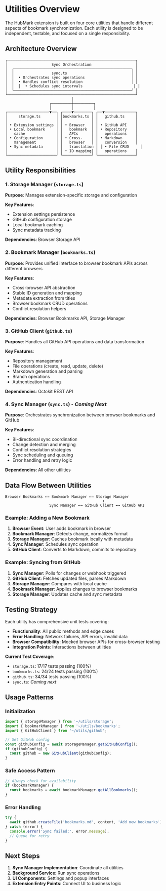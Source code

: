 # Utilities Overview

The HubMark extension is built on four core utilities that handle different aspects of bookmark synchronization. Each utility is designed to be independent, testable, and focused on a single responsibility.

## Architecture Overview

```
┌──────────────────────────────────────────────────────────┐
│                    Sync Orchestration                    │
│  ┌─────────────────────────────────────────────────────┐ │
│  │                 sync.ts                             │ │
│  │  • Orchestrates sync operations                     │ │
│  │  • Handles conflict resolution                      │ │
│  │  │  • Schedules sync intervals                       │ │
│  └─────────────────────────────────────────────────────┘ │
└──────────────────────────────────────────────────────────┘
                              │
                    ┌─────────┼─────────┐
                    │         │         │
┌───────────────────▼──┐ ┌────▼────────┐ ┌──▼──────────────┐
│     storage.ts       │ │bookmarks.ts │ │   github.ts     │
│                      │ │             │ │                 │
│ • Extension settings │ │ • Browser   │ │ • GitHub API    │
│ • Local bookmark     │ │   bookmark  │ │ • Repository    │
│   cache              │ │   APIs      │ │   operations    │
│ • Configuration      │ │ • Cross-    │ │ • Markdown      │
│   management         │ │   browser   │ │   conversion    │
│ • Sync metadata      │ │   translation │ │ • File CRUD     │
│                      │ │ • ID mapping│ │   operations    │
└──────────────────────┘ └─────────────┘ └─────────────────┘
```

## Utility Responsibilities

### 1. Storage Manager (`storage.ts`)

**Purpose**: Manages extension-specific storage and configuration

**Key Features**:
- Extension settings persistence
- GitHub configuration storage
- Local bookmark caching
- Sync metadata tracking

**Dependencies**: Browser Storage API

### 2. Bookmark Manager (`bookmarks.ts`)

**Purpose**: Provides unified interface to browser bookmark APIs across different browsers

**Key Features**:
- Cross-browser API abstraction
- Stable ID generation and mapping
- Metadata extraction from titles
- Browser bookmark CRUD operations
- Conflict resolution helpers

**Dependencies**: Browser Bookmarks API, Storage Manager

### 3. GitHub Client (`github.ts`)

**Purpose**: Handles all GitHub API operations and data transformation

**Key Features**:
- Repository management
- File operations (create, read, update, delete)
- Markdown generation and parsing
- Branch operations
- Authentication handling

**Dependencies**: Octokit REST API

### 4. Sync Manager (`sync.ts`) - *Coming Next*

**Purpose**: Orchestrates synchronization between browser bookmarks and GitHub

**Key Features**:
- Bi-directional sync coordination
- Change detection and merging
- Conflict resolution strategies
- Sync scheduling and queuing
- Error handling and retry logic

**Dependencies**: All other utilities

## Data Flow Between Utilities

```
Browser Bookmarks ←→ Bookmark Manager ←→ Storage Manager
                                            ↕
                    Sync Manager ←→ GitHub Client ←→ GitHub API
```

### Example: Adding a New Bookmark

1. **Browser Event**: User adds bookmark in browser
2. **Bookmark Manager**: Detects change, normalizes format
3. **Storage Manager**: Caches bookmark locally with metadata
4. **Sync Manager**: Schedules sync operation
5. **GitHub Client**: Converts to Markdown, commits to repository

### Example: Syncing from GitHub

1. **Sync Manager**: Polls for changes or webhook triggered
2. **GitHub Client**: Fetches updated files, parses Markdown
3. **Storage Manager**: Compares with local cache
4. **Bookmark Manager**: Applies changes to browser bookmarks
5. **Storage Manager**: Updates cache and sync metadata

## Testing Strategy

Each utility has comprehensive unit tests covering:

- **Functionality**: All public methods and edge cases
- **Error Handling**: Network failures, API errors, invalid data
- **Browser Compatibility**: Mocked browser APIs for cross-browser testing
- **Integration Points**: Interactions between utilities

**Current Test Coverage**:
- `storage.ts`: 17/17 tests passing (100%)
- `bookmarks.ts`: 24/24 tests passing (100%)
- `github.ts`: 34/34 tests passing (100%)
- `sync.ts`: *Coming next*

## Usage Patterns

### Initialization
```typescript
import { storageManager } from '~/utils/storage';
import { bookmarkManager } from '~/utils/bookmarks';
import { GitHubClient } from '~/utils/github';

// Get GitHub config
const githubConfig = await storageManager.getGitHubConfig();
if (githubConfig) {
  const github = new GitHubClient(githubConfig);
}
```

### Safe Access Pattern
```typescript
// Always check for availability
if (bookmarkManager) {
  const bookmarks = await bookmarkManager.getAllBookmarks();
}
```

### Error Handling
```typescript
try {
  await github.createFile('bookmarks.md', content, 'Add new bookmarks');
} catch (error) {
  console.error('Sync failed:', error.message);
  // Queue for retry
}
```

## Next Steps

1. **Sync Manager Implementation**: Coordinate all utilities
2. **Background Service**: Run sync operations
3. **UI Components**: Settings and popup interfaces
4. **Extension Entry Points**: Connect UI to business logic